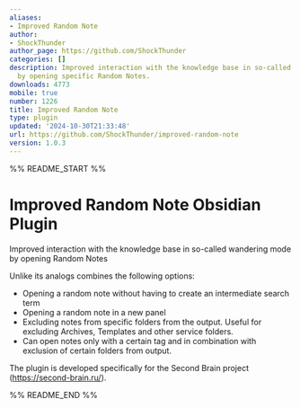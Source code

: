 ```yaml
---
aliases:
- Improved Random Note
author:
- ShockThunder
author_page: https://github.com/ShockThunder
categories: []
description: Improved interaction with the knowledge base in so-called wandering mode
  by opening specific Random Notes.
downloads: 4773
mobile: true
number: 1226
title: Improved Random Note
type: plugin
updated: '2024-10-30T21:33:48'
url: https://github.com/ShockThunder/improved-random-note
version: 1.0.3
---
```


%% README_START %%

# Improved Random Note Obsidian Plugin

Improved interaction with the knowledge base in so-called wandering mode by opening Random Notes

Unlike its analogs combines the following options:

- Opening a random note without having to create an intermediate search term
- Opening a random note in a new panel
- Excluding notes from specific folders from the output. Useful for excluding Archives, Templates and other service folders.
- Can  open notes only with a certain tag and in combination with exclusion of certain folders from output.

The plugin is developed specifically for the Second Brain project (https://second-brain.ru/).



%% README_END %%